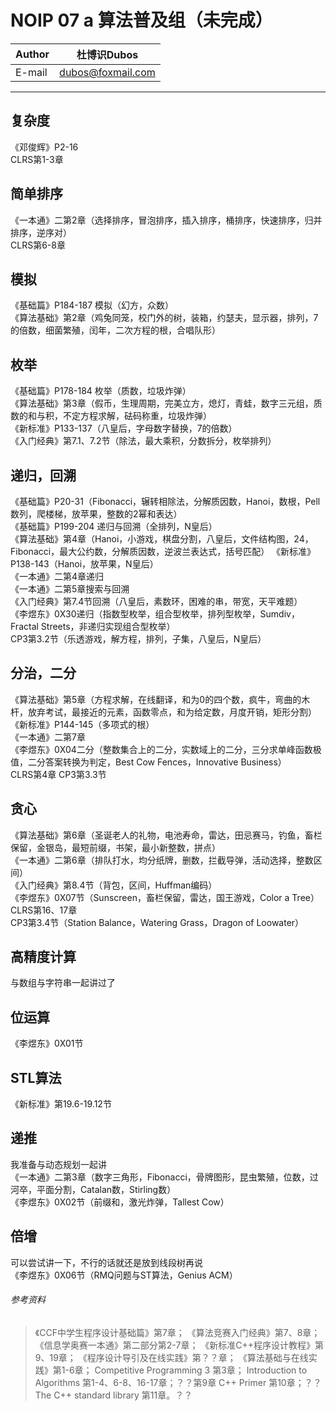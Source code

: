 NOIP 07 a 算法普及组（未完成）  
======

|Author|杜博识Dubos|
|---|---|
|E-mail|dubos@foxmail.com|

------  
## 复杂度
《邓俊辉》P2-16  
CLRS第1-3章

## 简单排序  
《一本通》二第2章（选择排序，冒泡排序，插入排序，桶排序，快速排序，归并排序，逆序对）  
CLRS第6-8章

## 模拟  
《基础篇》P184-187 模拟（幻方，众数）  
《算法基础》第2章（鸡兔同笼，校门外的树，装箱，约瑟夫，显示器，排列，7的倍数，细菌繁殖，闰年，二次方程的根，合唱队形）  

## 枚举  
《基础篇》P178-184 枚举（质数，垃圾炸弹）  
《算法基础》第3章（假币，生理周期，完美立方，熄灯，青蛙，数字三元组，质数的和与积，不定方程求解，砝码称重，垃圾炸弹）  
《新标准》P133-137（八皇后，字母数字替换，7的倍数）  
《入门经典》第7.1、7.2节（除法，最大乘积，分数拆分，枚举排列）  

## 递归，回溯  
《基础篇》P20-31（Fibonacci，辗转相除法，分解质因数，Hanoi，数根，Pell数列，爬楼梯，放苹果，整数的2幂和表达）  
《基础篇》P199-204 递归与回溯（全排列，N皇后）  
《算法基础》第4章（Hanoi，小游戏，棋盘分割，八皇后，文件结构图，24，Fibonacci，最大公约数，分解质因数，逆波兰表达式，括号匹配）
《新标准》P138-143（Hanoi，放苹果，N皇后）  
《一本通》二第4章递归  
《一本通》二第5章搜索与回溯  
《入门经典》第7.4节回溯（八皇后，素数环，困难的串，带宽，天平难题）  
《李煜东》0X30递归（指数型枚举，组合型枚举，排列型枚举，Sumdiv，Fractal Streets，非递归实现组合型枚举）  
CP3第3.2节（乐透游戏，解方程，排列，子集，八皇后，N皇后）

## 分治，二分  
《算法基础》第5章（方程求解，在线翻译，和为0的四个数，疯牛，弯曲的木杆，放弃考试，最接近的元素，函数零点，和为给定数，月度开销，矩形分割）
《新标准》P144-145（多项式的根）  
《一本通》二第7章  
《李煜东》0X04二分（整数集合上的二分，实数域上的二分，三分求单峰函数极值，二分答案转换为判定，Best Cow Fences，Innovative Business）  
CLRS第4章
CP3第3.3节

## 贪心  
《算法基础》第6章（圣诞老人的礼物，电池寿命，雷达，田忌赛马，钓鱼，畜栏保留，金银岛，最短前缀，书架，最小新整数，拼点）  
《一本通》二第6章（排队打水，均分纸牌，删数，拦截导弹，活动选择，整数区间）  
《入门经典》第8.4节（背包，区间，Huffman编码）  
《李煜东》0X07节（Sunscreen，畜栏保留，雷达，国王游戏，Color a Tree）  
CLRS第16、17章  
CP3第3.4节（Station Balance，Watering Grass，Dragon of Loowater）  

## 高精度计算  
与数组与字符串一起讲过了

## 位运算  
《李煜东》0X01节  

## STL算法  
《新标准》第19.6-19.12节

## 递推
我准备与动态规划一起讲  
《一本通》二第3章（数字三角形，Fibonacci，骨牌图形，昆虫繁殖，位数，过河卒，平面分割，Catalan数，Stirling数）  
《李煜东》0X02节（前缀和，激光炸弹，Tallest Cow） 

## 倍增  
可以尝试讲一下，不行的话就还是放到线段树再说  
《李煜东》0X06节（RMQ问题与ST算法，Genius ACM）

###### 参考资料
> 《CCF中学生程序设计基础篇》第7章；
> 《算法竞赛入门经典》第7、8章；
> 《信息学奥赛一本通》第二部分第2-7章；
> 《新标准C++程序设计教程》第9、19章；
> 《程序设计导引及在线实践》第？？章；
> 《算法基础与在线实践》第1-6章；
> Competitive Programming 3 第3章；
> Introduction to Algorithms 第1-4、6-8、16-17章；？？第9章
> C++ Primer 第10章；？？
> The C++ standard library 第11章。？？  

